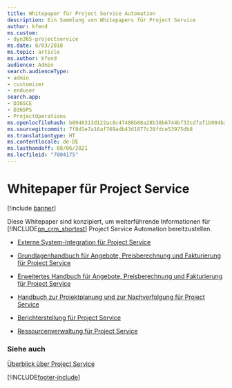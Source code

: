 ```yaml
---
title: Whitepaper für Project Service Automation
description: Ein Sammlung von Whitepapers für Project Service
author: kfend
ms.custom:
- dyn365-projectservice
ms.date: 8/03/2018
ms.topic: article
ms.author: kfend
audience: Admin
search.audienceType:
- admin
- customizer
- enduser
search.app:
- D365CE
- D365PS
- ProjectOperations
ms.openlocfilehash: b8940313d122ac8c47488b08a28b38b6744bf33cdfaf1b904ba184bd9956c369
ms.sourcegitcommit: 7f8d1e7a16af769adb43d1877c28fdce53975db8
ms.translationtype: HT
ms.contentlocale: de-DE
ms.lasthandoff: 08/06/2021
ms.locfileid: "7004175"
---
```

# <a name="white-papers-for-project-service"></a>Whitepaper für Project Service

[!include [banner](../includes/psa-now-project-operations.md)]

Diese Whitepaper sind konzipiert, um weiterführende Informationen für [!INCLUDE[pn_crm_shortest](../includes/pn-crm-shortest.md)] Project Service Automation bereitzustellen.

-   [Externe System-Integration für Project Service](https://go.microsoft.com/fwlink/?LinkId=825445)

-   [Grundlagenhandbuch für Angebote, Preisberechnung und Fakturierung für Project Service](https://go.microsoft.com/fwlink/?LinkId=825241)

-   [Erweitertes Handbuch für Angebote, Preisberechnung und Fakturierung für Project Service](https://go.microsoft.com/fwlink/?LinkId=825242)

-   [Handbuch zur Projektplanung und zur Nachverfolgung für Project Service](https://go.microsoft.com/fwlink/?LinkId=825243)

-   [Berichterstellung für Project Service](https://go.microsoft.com/fwlink/?LinkId=825446)

-   [Ressourcenverwaltung für Project Service](https://go.microsoft.com/fwlink/?LinkId=825244)

### <a name="see-also"></a>Siehe auch
 [Überblick über Project Service](../psa/overview.md)


[!INCLUDE[footer-include](../includes/footer-banner.md)]
